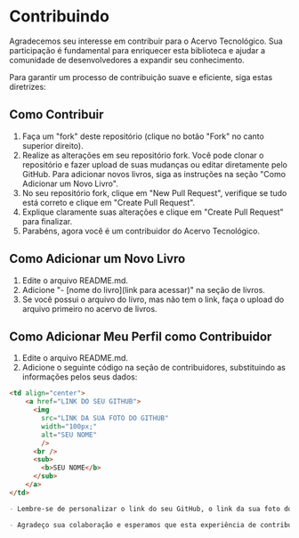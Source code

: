 # Contribuindo

Agradecemos seu interesse em contribuir para o Acervo Tecnológico. Sua participação é fundamental para enriquecer esta biblioteca e ajudar a comunidade de desenvolvedores a expandir seu conhecimento.

Para garantir um processo de contribuição suave e eficiente, siga estas diretrizes:

## Como Contribuir

1. Faça um "fork" deste repositório (clique no botão "Fork" no canto superior direito).
2. Realize as alterações em seu repositório fork. Você pode clonar o repositório e fazer upload de suas mudanças ou editar diretamente pelo GitHub. Para adicionar novos livros, siga as instruções na seção "Como Adicionar um Novo Livro".
3. No seu repositório fork, clique em "New Pull Request", verifique se tudo está correto e clique em "Create Pull Request".
4. Explique claramente suas alterações e clique em "Create Pull Request" para finalizar.
5. Parabéns, agora você é um contribuidor do Acervo Tecnológico.

## Como Adicionar um Novo Livro

1. Edite o arquivo README.md.
2. Adicione "- [nome do livro](link para acessar)" na seção de livros.
3. Se você possui o arquivo do livro, mas não tem o link, faça o upload do arquivo primeiro no acervo de livros.

## Como Adicionar Meu Perfil como Contribuidor

1. Edite o arquivo README.md.
2. Adicione o seguinte código na seção de contribuidores, substituindo as informações pelos seus dados:

```markdown
<td align="center">
    <a href="LINK DO SEU GITHUB">
      <img
        src="LINK DA SUA FOTO DO GITHUB"
        width="100px;"
        alt="SEU NOME"
        />
      <br />
      <sub>
        <b>SEU NOME</b>
      </sub>
    </a>
</td>

- Lembre-se de personalizar o link do seu GitHub, o link da sua foto do GitHub e o seu nome conforme necessário.

- Agradeço sua colaboração e esperamos que esta experiência de contribuição seja gratificante e enriquecedora. Se precisar de mais orientações ou tiver dúvidas adicionais, não hesite em entrar em contato.
